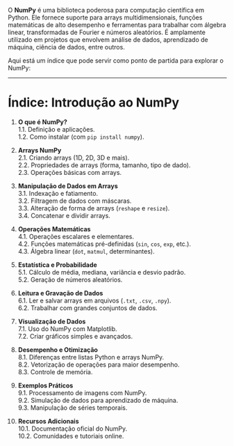 O **NumPy** é uma biblioteca poderosa para computação científica em Python. Ele fornece suporte para arrays multidimensionais, funções matemáticas de alto desempenho e ferramentas para trabalhar com álgebra linear, transformadas de Fourier e números aleatórios. É amplamente utilizado em projetos que envolvem análise de dados, aprendizado de máquina, ciência de dados, entre outros.

Aqui está um índice que pode servir como ponto de partida para explorar o NumPy:

---

# Índice: Introdução ao NumPy

1. **O que é NumPy?**  
   1.1. Definição e aplicações.  
   1.2. Como instalar (com `pip install numpy`).

2. **Arrays NumPy**  
   2.1. Criando arrays (1D, 2D, 3D e mais).  
   2.2. Propriedades de arrays (forma, tamanho, tipo de dado).  
   2.3. Operações básicas com arrays.  

3. **Manipulação de Dados em Arrays**  
   3.1. Indexação e fatiamento.  
   3.2. Filtragem de dados com máscaras.  
   3.3. Alteração de forma de arrays (`reshape` e `resize`).  
   3.4. Concatenar e dividir arrays.

4. **Operações Matemáticas**  
   4.1. Operações escalares e elementares.  
   4.2. Funções matemáticas pré-definidas (`sin`, `cos`, `exp`, etc.).  
   4.3. Álgebra linear (`dot`, `matmul`, determinantes).  

5. **Estatística e Probabilidade**  
   5.1. Cálculo de média, mediana, variância e desvio padrão.  
   5.2. Geração de números aleatórios.  

6. **Leitura e Gravação de Dados**  
   6.1. Ler e salvar arrays em arquivos (`.txt`, `.csv`, `.npy`).  
   6.2. Trabalhar com grandes conjuntos de dados.

7. **Visualização de Dados**  
   7.1. Uso do NumPy com Matplotlib.  
   7.2. Criar gráficos simples e avançados.

8. **Desempenho e Otimização**  
   8.1. Diferenças entre listas Python e arrays NumPy.  
   8.2. Vetorização de operações para maior desempenho.  
   8.3. Controle de memória.

9. **Exemplos Práticos**  
   9.1. Processamento de imagens com NumPy.  
   9.2. Simulação de dados para aprendizado de máquina.  
   9.3. Manipulação de séries temporais.

10. **Recursos Adicionais**  
    10.1. Documentação oficial do NumPy.  
    10.2. Comunidades e tutoriais online.  
